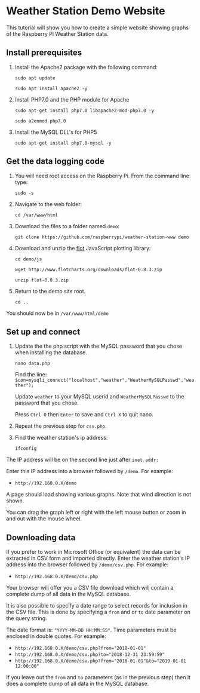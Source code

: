 Weather Station Demo Website
========================

This tutorial will show you how to create a simple website showing graphs of the Raspberry Pi Weather Station data.

## Install prerequisites

1. Install the Apache2 package with the following command:

    `sudo apt update`
    
    `sudo apt install apache2 -y`

1. Install PHP7.0 and the PHP module for Apache

    `sudo apt-get install php7.0 libapache2-mod-php7.0 -y`
    
    `sudo a2enmod php7.0`

1. Install the MySQL DLL's for PHP5 

    `sudo apt-get install php7.0-mysql -y`

## Get the data logging code

1. You will need root access on the Raspberry Pi. From the command line type:

    `sudo -s`

1. Navigate to the web folder:

    `cd /var/www/html`

1. Download the files to a folder named `demo`:

    `git clone https://github.com/raspberrypi/weather-station-www demo`
  
1. Download and unzip the [flot](http://www.flotcharts.org/) JavaScript plotting library:

    `cd demo/js`

    `wget http://www.flotcharts.org/downloads/flot-0.8.3.zip`

    `unzip flot-0.8.3.zip`


1. Return to the demo site root.

    `cd ..`

You should now be in `/var/www/html/demo`

## Set up and connect
  
1. Update the the php script with the MySQL password that you chose when installing the database.

    `nano data.php`
  
    Find the line: `$con=mysqli_connect("localhost","weather","WeatherMySQLPasswd","weather");`
  
    Update `weather` to your MySQL userid and `WeatherMySQLPasswd` to the password that you chose.
  
    Press `Ctrl O` then `Enter` to save and `Ctrl X` to quit nano.
  
1. Repeat the previous step for `csv.php`.

1. Find the weather station's ip address:

    `ifconfig`
  
  The IP address will be on the second line just after `inet addr:`

Enter this IP address into a browser followed by `/demo`. For example:

  - `http://192.168.0.X/demo`
  
  A page should load showing various graphs. Note that wind direction is not shown.
  
  
  You can drag the graph left or right with the left mouse button or zoom in and out with the mouse wheel.

## Downloading data
If you prefer to work in Microsoft Office (or equivalent) the data can be extracted in CSV form and imported directly. Enter the weather station's IP address into the browser followed by `/demo/csv.php`. For example:

  - `http://192.168.0.X/demo/csv.php`
  
  Your browser will offer you a CSV file download which will contain a complete dump of all data in the MySQL database.

It is also possible to specify a date range to select records for inclusion in the CSV file. This is done by specifying a `from` and or `to` date parameter on the query string.

  The date format is: `"YYYY-MM-DD HH:MM:SS"`. Time parameters must be enclosed in double quotes. For example:

  - `http://192.168.0.X/demo/csv.php?from="2018-01-01"`
  - `http://192.168.0.X/demo/csv.php?to="2018-12-31 23:59:59"`
  - `http://192.168.0.X/demo/csv.php?from="2018-01-01"&to="2019-01-01 12:00:00"`

  If you leave out the `from` and `to` parameters (as in the previous step) then it does a complete dump of all data in the MySQL database.
